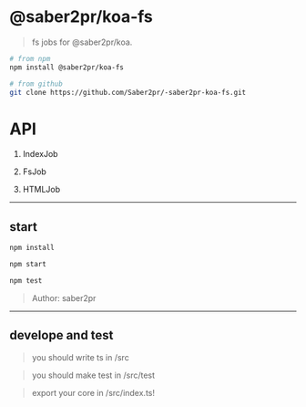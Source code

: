 # @saber2pr/koa-fs

> fs jobs for @saber2pr/koa.

```bash
# from npm
npm install @saber2pr/koa-fs

# from github
git clone https://github.com/Saber2pr/-saber2pr-koa-fs.git
```

# API

1. IndexJob

2. FsJob

3. HTMLJob

---

## start

```bash
npm install
```

```bash
npm start

npm test

```

> Author: saber2pr

---

## develope and test

> you should write ts in /src

> you should make test in /src/test

> export your core in /src/index.ts!
